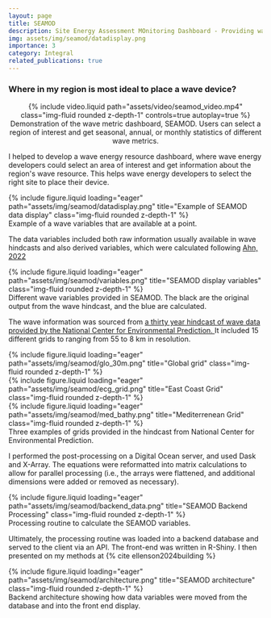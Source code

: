```yaml
---
layout: page
title: SEAMOD
description: Site Energy Assessment MOnitoring Dashboard - Providing wave metrics to wave energy developers.
img: assets/img/seamod/datadisplay.png
importance: 3
category: Integral
related_publications: true 
---
```



<h3>Where in my region is most ideal to place a wave device? </h3>

<center>
<div class="row mt-3">
    <div class="col-sm mt-3 mt-md-0">
        {% include video.liquid path="assets/video/seamod_video.mp4" class="img-fluid rounded z-depth-1" controls=true autoplay=true %}
    </div>
</div>
<div class="caption">
    Demonstration of the wave metric dashboard, SEAMOD. Users can select a region of interest and get seasonal, annual, or monthly statistics of different wave metrics.
</div>
</center>

I helped to develop a wave energy resource dashboard, where wave energy developers could select an area of interest and get information about the region's wave resource. This helps wave energy developers to select the right site to place their device.

<div class="row">
    <div class="col-sm mt-3 mt-md-0">
        {% include figure.liquid loading="eager" path="assets/img/seamod/datadisplay.png" title="Example of SEAMOD data display" class="img-fluid rounded z-depth-1" %}
    </div>
</div>
<div class="caption">
    Example of a wave variables that are available at a point. 
</div>


The data variables included both raw information usually available in wave hindcasts and also derived variables, which were calculated following <a href="https://www.sciencedirect.com/science/article/abs/pii/S0306261920304347"> Ahn, 2022 </a>

<div class="row">
    <div class="col-sm mt-3 mt-md-0">
        {% include figure.liquid loading="eager" path="assets/img/seamod/variables.png" title="SEAMOD display variables" class="img-fluid rounded z-depth-1" %}
    </div>
</div>
<div class="caption">
    Different wave variables provided in SEAMOD. The black are the original output from the wave hindcast, and the blue are calculated.
</div>

The wave information was sourced from <a href="https://polar.ncep.noaa.gov/waves/hindcasts/nopp-phase1.php"> a thirty year hindcast of wave data provided by the National Center for Environmental Prediction. </a> It included 15 different grids to ranging from 55 to 8 km in resolution.

<div class="row">
    <div class="col-sm mt-3 mt-md-0">
        {% include figure.liquid loading="eager" path="assets/img/seamod/glo_30m.png" title="Global grid" class="img-fluid rounded z-depth-1" %}
    </div>
    <div class="col-sm mt-3 mt-md-0">
        {% include figure.liquid loading="eager" path="assets/img/seamod/ecg_grid.png" title="East Coast Grid" class="img-fluid rounded z-depth-1" %}
    </div>
    <div class="col-sm mt-3 mt-md-0">
        {% include figure.liquid loading="eager" path="assets/img/seamod/med_bathy.png" title="Mediterrenean Grid" class="img-fluid rounded z-depth-1" %}
    </div>
</div>
<div class="caption">
    Three examples of grids provided in the hindcast from National Center for Environmental Prediction.
</div>

I performed the post-processing on a Digital Ocean server, and used Dask and X-Array. The equations were reformatted into matrix calculations to allow for parallel processing (i.e., the arrays were flattened, and additional dimensions were added or removed as necessary).

<div class="row">
    <div class="col-sm mt-3 mt-md-0">
        {% include figure.liquid loading="eager" path="assets/img/seamod/backend_data.png" title="SEAMOD Backend Processing" class="img-fluid rounded z-depth-1" %}
    </div>
</div>
<div class="caption">
    Processing routine to calculate the SEAMOD variables.
</div>

Ultimately, the processing routine was loaded into a backend database and served to the client via an API. The front-end was written in R-Shiny. I then presented on my methods at {% cite ellenson2024building %}

<div class="row">
    <div class="col-sm mt-3 mt-md-0">
        {% include figure.liquid loading="eager" path="assets/img/seamod/architecture.png" title="SEAMOD architecture" class="img-fluid rounded z-depth-1" %}
    </div>
</div>
<div class="caption">
    Backend architecture showing how data variables were moved from the database and into the front end display.
</div>
